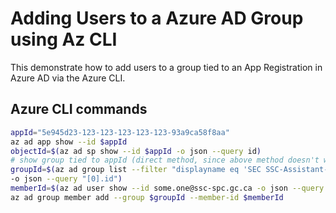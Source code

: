 # Adding Users to a Azure AD Group using Az CLI

This demonstrate how to add users to a group tied to an App Registration in Azure AD via the Azure CLI.

## Azure CLI commands

```bash
appId="5e945d23-123-123-123-123-123-93a9ca58f8aa"
az ad app show --id $appId
objectId=$(az ad sp show --id $appId -o json --query id)
# show group tied to appId (direct method, since above method doesn't work)
groupId=$(az ad group list --filter "displayname eq 'SEC SSC-Assistant-Dev Enterprise App Users'" \
-o json --query "[0].id")
memberId=$(az ad user show --id some.one@ssc-spc.gc.ca -o json --query id)
az ad group member add --group $groupId --member-id $memberId
```
